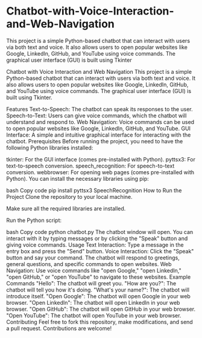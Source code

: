 # Chatbot-with-Voice-Interaction-and-Web-Navigation
This project is a simple Python-based chatbot that can interact with users via both text and voice. It also allows users to open popular websites like Google, LinkedIn, GitHub, and YouTube using voice commands. The graphical user interface (GUI) is built using Tkinter



Chatbot with Voice Interaction and Web Navigation
This project is a simple Python-based chatbot that can interact with users via both text and voice. It also allows users to open popular websites like Google, LinkedIn, GitHub, and YouTube using voice commands. The graphical user interface (GUI) is built using Tkinter.

Features
Text-to-Speech: The chatbot can speak its responses to the user.
Speech-to-Text: Users can give voice commands, which the chatbot will understand and respond to.
Web Navigation: Voice commands can be used to open popular websites like Google, LinkedIn, GitHub, and YouTube.
GUI Interface: A simple and intuitive graphical interface for interacting with the chatbot.
Prerequisites
Before running the project, you need to have the following Python libraries installed:

tkinter: For the GUI interface (comes pre-installed with Python).
pyttsx3: For text-to-speech conversion.
speech_recognition: For speech-to-text conversion.
webbrowser: For opening web pages (comes pre-installed with Python).
You can install the necessary libraries using pip:

bash
Copy code
pip install pyttsx3 SpeechRecognition
How to Run the Project
Clone the repository to your local machine.

Make sure all the required libraries are installed.

Run the Python script:

bash
Copy code
python chatbot.py
The chatbot window will open. You can interact with it by typing messages or by clicking the "Speak" button and giving voice commands.
Usage
Text Interaction: Type a message in the entry box and press the "Send" button.
Voice Interaction: Click the "Speak" button and say your command. The chatbot will respond to greetings, general questions, and specific commands to open websites.
Web Navigation: Use voice commands like "open Google," "open LinkedIn," "open GitHub," or "open YouTube" to navigate to these websites.
Example Commands
"Hello": The chatbot will greet you.
"How are you?": The chatbot will tell you how it's doing.
"What's your name?": The chatbot will introduce itself.
"Open Google": The chatbot will open Google in your web browser.
"Open LinkedIn": The chatbot will open LinkedIn in your web browser.
"Open GitHub": The chatbot will open GitHub in your web browser.
"Open YouTube": The chatbot will open YouTube in your web browser.
Contributing
Feel free to fork this repository, make modifications, and send a pull request. Contributions are welcome!
